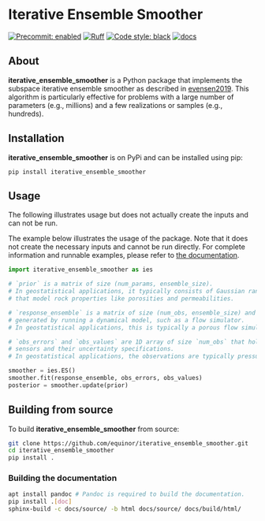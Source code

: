 Iterative Ensemble Smoother
===========================

[![Precommit: enabled](https://img.shields.io/badge/pre--commit-enabled-brightgreen?logo=pre-commit)](https://github.com/pre-commit/pre-commit)
[![Ruff](https://img.shields.io/endpoint?url=https://raw.githubusercontent.com/astral-sh/ruff/main/assets/badge/v2.json)](https://github.com/astral-sh/ruff)
[![Code style: black](https://img.shields.io/badge/code%20style-black-000000.svg)](https://github.com/psf/black)
[![docs](https://readthedocs.org/projects/iterative_ensemble_smoother/badge/?version=latest&style=plastic)](https://iterative-ensemble-smoother.readthedocs.io/)

## About

**iterative_ensemble_smoother** is a Python package that implements the subspace iterative ensemble smoother as described in [evensen2019](https://www.frontiersin.org/articles/10.3389/fams.2019.00047/full).
This algorithm is particularly effective for problems with a large number of parameters (e.g., millions) and a few realizations or samples (e.g., hundreds).

## Installation

**iterative_ensemble_smoother** is on PyPi and can be installed using pip:

```text
pip install iterative_ensemble_smoother
```

## Usage

The following illustrates usage but does not actually create the inputs and can not be run.

The example below illustrates the usage of the package.
Note that it does not create the necessary inputs and cannot be run directly.
For complete information and runnable examples, please refer to [the documentation](http://iterative_ensemble_smoother.rtfd.io).

```python
import iterative_ensemble_smoother as ies

# `prior` is a matrix of size (num_params, ensemble_size).
# In geostatistical applications, it typically consists of Gaussian random fields
# that model rock properties like porosities and permeabilities.

# `response_ensemble` is a matrix of size (num_obs, ensemble_size) and is
# generated by running a dynamical model, such as a flow simulator.
# In geostatistical applications, this is typically a porous flow simulator like Eclipse or OPM flow.

# `obs_errors` and `obs_values` are 1D array of size `num_obs` that hold observations from real-life
# sensors and their uncertainty specifications.
# In geostatistical applications, the observations are typically pressures, temperatures, production rates etc.

smoother = ies.ES()
smoother.fit(response_ensemble, obs_errors, obs_values)
posterior = smoother.update(prior)
```

## Building from source

To build **iterative_ensemble_smoother** from source:

```bash
git clone https://github.com/equinor/iterative_ensemble_smoother.git
cd iterative_ensemble_smoother
pip install .
```

### Building the documentation

```bash
apt install pandoc # Pandoc is required to build the documentation.
pip install .[doc]
sphinx-build -c docs/source/ -b html docs/source/ docs/build/html/
```
